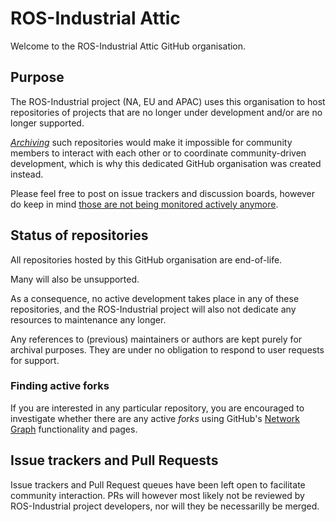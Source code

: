 # ROS-Industrial Attic

Welcome to the ROS-Industrial Attic GitHub organisation.

## Purpose

The ROS-Industrial project (NA, EU and APAC) uses this organisation to host repositories of projects that are no longer under development and/or are no longer supported.

[*Archiving*](https://docs.github.com/en/repositories/archiving-a-github-repository/archiving-repositories) such repositories would make it impossible for community members to interact with each other or to coordinate community-driven development, which is why this dedicated GitHub organisation was created instead.

Please feel free to post on issue trackers and discussion boards, however do keep in mind [those are not being monitored actively anymore](#issue-trackers-and-pull-requests).

## Status of repositories

All repositories hosted by this GitHub organisation are end-of-life.

Many will also be unsupported.

As a consequence, no active development takes place in any of these repositories, and the ROS-Industrial project will also not dedicate any resources to maintenance any longer.

Any references to (previous) maintainers or authors are kept purely for archival purposes.
They are under no obligation to respond to user requests for support.

### Finding active forks

If you are interested in any particular repository, you are encouraged to investigate whether there are any active *forks* using GitHub's [Network Graph](https://docs.github.com/en/repositories/viewing-activity-and-data-for-your-repository/understanding-connections-between-repositories) functionality and pages.

## Issue trackers and Pull Requests

Issue trackers and Pull Request queues have been left open to facilitate community interaction.
PRs will however most likely not be reviewed by ROS-Industrial project developers, nor will they be necessarilly be merged.
